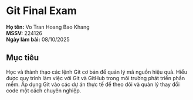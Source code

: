 # Git Final Exam

**Họ tên:** Vo Tran Hoang Bao Khang  
**MSSV:** 224126  
**Ngày làm bài:** 08/10/2025

## Mục tiêu

Học và thành thạo các lệnh Git cơ bản để quản lý mã nguồn hiệu quả. Hiểu được quy trình làm việc với Git và GitHub trong môi trường phát triển phần mềm. Áp dụng Git vào các dự án thực tế để theo dõi và quản lý thay đổi code một cách chuyên nghiệp.